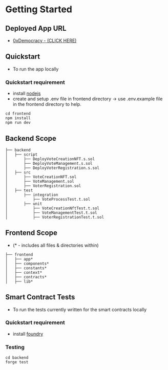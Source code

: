 # Getting Started

## Deployed App URL
- [0xDemocracy - (CLICK HERE)](https://0xdemocracy.vercel.app/)

## Quickstart
- To run the app locally

### Quickstart requirement
- install [nodejs](https://nodejs.org/en)
- create and setup .env file in frontend directory -> use .env.example file in the frontend directory  to help.
  
```
cd frontend
npm install
npm run dev
```
  
## Backend Scope
```
├── backend
│   ├── script
│       ├── DeployVoteCreationNFT.s.sol
│       ├── DeployVoteManagement.s.sol
│       ├── DeployVoterRegistration.s.sol
│   ├── src
│       ├── VoteCreationNFT.sol
│       ├── VoteManagement.sol
│       ├── VoterRegistration.sol
│   ├── test
│       ├── integration
│           ├── VoteProcessTest.t.sol
│       ├── unit
│           ├── VoteCreationNftTest.t.sol
│           ├── VoteManagementTest.t.sol
│           ├── VoterRegistrationTest.t.sol
```

## Frontend Scope
- (* - includes all files & directories within)

```
├── frontend
│   ├── app*
│   ├── components* 
│   ├── constants* 
│   ├── context*
│   ├── contracts*
│   ├── lib*
```

## Smart Contract Tests
- To run the tests currently written for the smart contracts locally

### Quickstart requirement
- install [foundry](https://getfoundry.sh/)

### Testing
```
cd backend
forge test
```